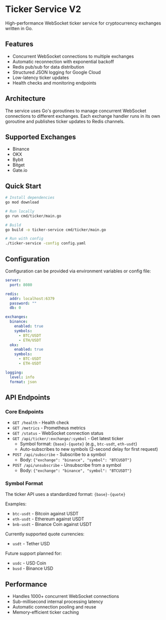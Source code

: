 # Ticker Service V2

High-performance WebSocket ticker service for cryptocurrency exchanges written in Go.

## Features

- Concurrent WebSocket connections to multiple exchanges
- Automatic reconnection with exponential backoff
- Redis pub/sub for data distribution
- Structured JSON logging for Google Cloud
- Low-latency ticker updates
- Health checks and monitoring endpoints

## Architecture

The service uses Go's goroutines to manage concurrent WebSocket connections to different exchanges. Each exchange handler runs in its own goroutine and publishes ticker updates to Redis channels.

## Supported Exchanges

- Binance
- OKX
- Bybit
- Bitget
- Gate.io

## Quick Start

```bash
# Install dependencies
go mod download

# Run locally
go run cmd/ticker/main.go

# Build
go build -o ticker-service cmd/ticker/main.go

# Run with config
./ticker-service -config config.yaml
```

## Configuration

Configuration can be provided via environment variables or config file:

```yaml
server:
  port: 8080

redis:
  addr: localhost:6379
  password: ""
  db: 0

exchanges:
  binance:
    enabled: true
    symbols:
      - BTC/USDT
      - ETH/USDT
  okx:
    enabled: true
    symbols:
      - BTC-USDT
      - ETH-USDT

logging:
  level: info
  format: json
```

## API Endpoints

### Core Endpoints

- `GET /health` - Health check
- `GET /metrics` - Prometheus metrics
- `GET /status` - WebSocket connection status
- `GET /api/ticker/:exchange/:symbol` - Get latest ticker
  - Symbol format: `{base}-{quote}` (e.g., `btc-usdt`, `eth-usdt`)
  - Auto-subscribes to new symbols (2-second delay for first request)
- `POST /api/subscribe` - Subscribe to a symbol
  - Body: `{"exchange": "binance", "symbol": "BTCUSDT"}`
- `POST /api/unsubscribe` - Unsubscribe from a symbol
  - Body: `{"exchange": "binance", "symbol": "BTCUSDT"}`

### Symbol Format

The ticker API uses a standardized format: `{base}-{quote}`

Examples:
- `btc-usdt` - Bitcoin against USDT
- `eth-usdt` - Ethereum against USDT
- `bnb-usdt` - Binance Coin against USDT

Currently supported quote currencies:
- `usdt` - Tether USD

Future support planned for:
- `usdc` - USD Coin
- `busd` - Binance USD

## Performance

- Handles 1000+ concurrent WebSocket connections
- Sub-millisecond internal processing latency
- Automatic connection pooling and reuse
- Memory-efficient ticker caching
